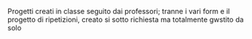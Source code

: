 Progetti creati in classe seguito dai professori; tranne i vari form 
e il progetto di ripetizioni, creato si sotto richiesta ma totalmente gwstito da solo
